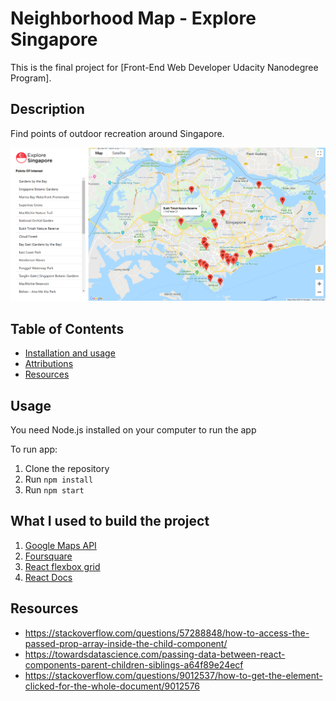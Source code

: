 # Neighborhood Map - Explore Singapore

This is the final project for [Front-End Web Developer Udacity Nanodegree Program].

## Description

Find points of outdoor recreation around Singapore.

![preview](https://github.com/RowaM/neighborhood-app-udacity/blob/master/preview.PNG)

## Table of Contents

* [Installation and usage](#usage)
* [Attributions](#attributions)
* [Resources](#resources)

## Usage

You need Node.js installed on your computer to run the app

To run app:
1. Clone the repository
2. Run `npm install`
3. Run `npm start`

## What I used to build the project 

1. [Google Maps API](https://maps.google.com)
2. [Foursquare](https://https://foursquare.com)
3. [React flexbox grid](https://github.com/roylee0704/react-flexbox-grid)
4. [React Docs](https://reactjs.org/docs/getting-started.html)

## Resources

* https://stackoverflow.com/questions/57288848/how-to-access-the-passed-prop-array-inside-the-child-component/
* https://towardsdatascience.com/passing-data-between-react-components-parent-children-siblings-a64f89e24ecf
* https://stackoverflow.com/questions/9012537/how-to-get-the-element-clicked-for-the-whole-document/9012576
